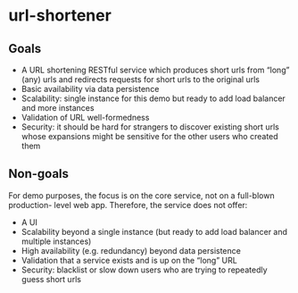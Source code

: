 # url-shortener

## Goals
* A URL shortening RESTful service which produces short urls from “long” (any) urls and redirects requests for short urls to the original urls
* Basic availability via data persistence
* Scalability: single instance for this demo but ready to add load balancer and more instances 
* Validation of URL well-formedness
* Security: it should be hard for strangers to discover existing short urls whose expansions might be sensitive for the other users who created them

## Non-goals
For demo purposes, the focus is on the core service, not on a full-blown production- level web app. Therefore, the service does not offer:
* A UI
* Scalability beyond a single instance (but ready to add load balancer and multiple instances)
* High availability (e.g. redundancy) beyond data persistence
* Validation that a service exists and is up on the “long” URL
* Security: blacklist or slow down users who are trying to repeatedly guess short urls
